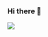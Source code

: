 ### Hi there 👋

<img src="https://img.shields.io/badge/#F7DF1E?style=for-the-badge&logo=JavaScript SVG&logoColor=black">
